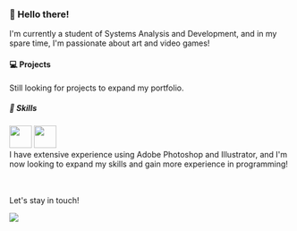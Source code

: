 


  <h3>👋 Hello there!</h3>
  I'm currently a student of Systems Analysis and Development, and in my spare time, I'm passionate about art and video games!

  <h4>💻 Projects</h4>
  Still looking for projects to expand my portfolio.

  <h5>🚀 Skills</h5>
  <div>
  <img width="40px" height="40px" src="https://cdn.jsdelivr.net/gh/devicons/devicon/icons/photoshop/photoshop-line.svg" />
  <img width="40px" height="40px" src="https://cdn.jsdelivr.net/gh/devicons/devicon/icons/illustrator/illustrator-line.svg" />
  </div>
  I have extensive experience using Adobe Photoshop and Illustrator, and I'm now looking to expand my skills and gain more experience in programming!
  
  <br></br>
  Let's stay in touch!
  <div>
  <a href="https://www.linkedin.com/in/mateuswerneck/" target="_blank"><img src="https://img.shields.io/badge/-LinkedIn-%230077B5?style=for-the-badge&logo=linkedin&logoColor=white" target="_blank"></a>
  </div>
  
<!---
Mwrnk/Mwrnk is a ✨ special ✨ repository because its `README.md` (this file) appears on your GitHub profile.
You can click the Preview link to take a look at your changes.
--->
